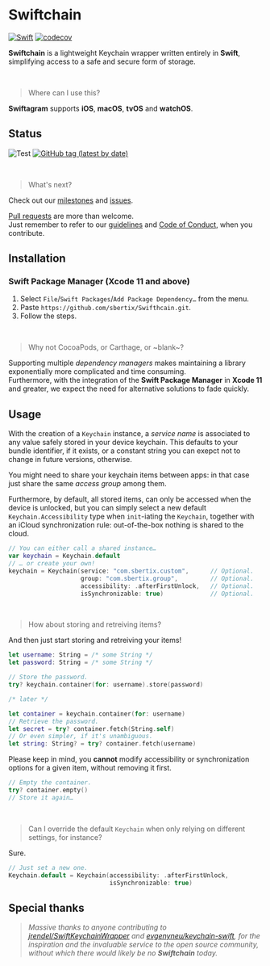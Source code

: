 # Swiftchain
[![Swift](https://img.shields.io/badge/Swift-5.0-%23DE5C43?style=flat&logo=swift)](https://swift.org)
[![codecov](https://codecov.io/gh/sbertix/Swiftchain/branch/main/graph/badge.svg)](https://codecov.io/gh/sbertix/Swiftchain)

**Swiftchain** is a lightweight Keychain wrapper written entirely in **Swift**, simplifying access to a safe and secure form of storage.  

<br/>

> Where can I use this?

**Swiftagram** supports **iOS**, **macOS**, **tvOS** and **watchOS**.

## Status
![Test](https://github.com/sbertix/Swiftchain/workflows/test/badge.svg)
[![GitHub tag (latest by date)](https://img.shields.io/github/v/tag/sbertix/Swiftchain)](https://github.com/sbertix/Swiftchain/wiki)

<br />

> What's next?

Check out our [milestones](https://github.com/sbertix/Swiftchain/milestones) and [issues](https://github.com/sbertix/Swiftchain/issues).

[Pull requests](https://github.com/sbertix/Swiftchain/pulls) are more than welcome.\
Just remember to refer to our [guidelines](CONTRIBUTING.md) and [Code of Conduct](CODE_OF_CONDUCT.md), when you contribute.

## Installation
### Swift Package Manager (Xcode 11 and above)
1. Select `File`/`Swift Packages`/`Add Package Dependency…` from the menu.
1. Paste `https://github.com/sbertix/Swifthcain.git`.
1. Follow the steps.

<br />

> Why not CocoaPods, or Carthage, or ~blank~?

Supporting multiple _dependency managers_ makes maintaining a library exponentially more complicated and time consuming.\
Furthermore, with the integration of the **Swift Package Manager** in **Xcode 11** and greater, we expect the need for alternative solutions to fade quickly.

## Usage

With the creation of a  `Keychain` instance, a _service name_ is associated to any value safely stored in your device keychain. 
This defaults to your bundle identifier, if it exists, or a constant string you can exepct not to change in future versions, otherwise. 

You might need to share your keychain items between apps: in that case just share the same _access group_ among them. 

Furthermore, by default, all stored items, can only be accessed when the device is unlocked, but you can simply select a new default `Keychain.Accessibility` type when `init`-iating the `Keychain`, together with an iCloud synchronization rule: out-of-the-box nothing is shared to the cloud.   

```swift
// You can either call a shared instance…
var keychain = Keychain.default
// … or create your own!
keychain = Keychain(service: "com.sbertix.custom",      // Optional.
                    group: "com.sbertix.group",         // Optional.
                    accessibility: .afterFirstUnlock,   // Optional.
                    isSynchronizable: true)             // Optional.
```

<br />

> How about storing and retreiving items?

And then just start storing and retreiving your items!

```swift
let username: String = /* some String */
let password: String = /* some String */

// Store the password.
try? keychain.container(for: username).store(password)

/* later */

let container = keychain.container(for: username)
// Retrieve the password.
let secret = try? container.fetch(String.self)
// Or even simpler, if it's unambiguous.
let string: String? = try? container.fetch(username)
```

Please keep in mind, you **cannot** modify accessibility or synchronization options for a given item, without removing it first. 

```swift
// Empty the container.
try? container.empty()
// Store it again…
```

<br />

> Can I override the default `Keychain` when only relying on different settings, for instance?

Sure.

```swift
// Just set a new one.
Keychain.default = Keychain(accessibility: .afterFirstUnlock,
                            isSynchronizable: true)
```

## Special thanks

> _Massive thanks to anyone contributing to [jrendel/SwiftKeychainWrapper](https://github.com/jrendel/SwiftKeychainWrapper) and [evgenyneu/keychain-swift](https://github.com/evgenyneu/keychain-swift), for the inspiration and the invaluable service to the open source community, without which there would likely be no **Swiftchain** today._
